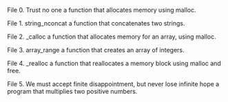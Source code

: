 File 0. Trust no one a function that allocates memory using malloc.

File 1. string_nconcat a function that concatenates two strings.

File 2. _calloc a function that allocates memory for an array, using malloc.

File 3. array_range a function that creates an array of integers.

File 4. _realloc a function that reallocates a memory block using malloc and free.

File 5. We must accept finite disappointment, but never lose infinite hope a program that multiplies two positive numbers.
